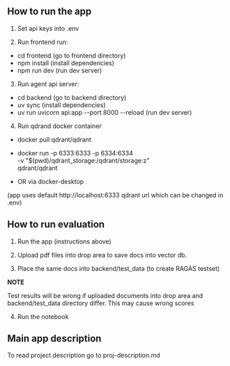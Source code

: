 
## How to run the app

1. Set api keys into .env

2. Run frontend run:

- cd frontend (go to frontend directory)
- npm install (install dependencies)
- npm run dev (run dev server)

3. Run agent api server:

- cd backend (go to backend directory)
- uv sync (install dependencies)
- uv run uvicorn api:app --port 8000 --reload (run dev server)

4. Run qdrand docker container

- docker pull qdrant/qdrant
- docker run -p 6333:6333 -p 6334:6334 \
    -v "$(pwd)/qdrant_storage:/qdrant/storage:z" \
    qdrant/qdrant

- OR via docker-desktop

(app uses default http://localhost:6333 qdrant url which can be changed in .env)

## How to run evaluation

1. Run the app (instructions above)

2. Upload pdf files into drop area to save docs into vector db.

3. Place the same docs into backend/test_data (to create RAGAS testset)

**NOTE**

Test results will be wrong if uploaded documents into drop area and backend/test_data directory differ. This may cause wrong scores

4. Run the notebook

## Main app description

To read project description go to proj-description.md

